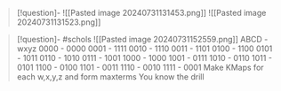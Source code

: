 
> [!question]- ![[Pasted image 20240731131453.png]]
> ![[Pasted image 20240731131523.png]]

> [!question]- #schols  ![[Pasted image 20240731152559.png]]
ABCD - wxyz
0000 - 0000
0001 - 1111
0010 - 1110
0011 - 1101
0100 - 1100
0101 - 1011
0110 - 1010
0111 - 1001
1000 - 1000
1001 - 0111
1010 - 0110 
1011 - 0101
1100 - 0100
1101 - 0011
1110 - 0010
1111 - 0001
Make KMaps for each w,x,y,z and form maxterms 
You know the drill 